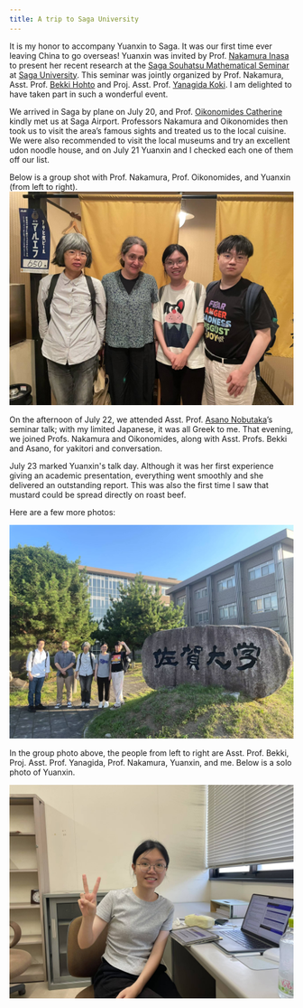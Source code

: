 ```yaml
---
title: A trip to Saga University
---
```


It is my honor to accompany Yuanxin to Saga. It was our first time ever leaving China to go overseas! Yuanxin was invited by Prof. [Nakamura Inasa](http://inasa.ms.saga-u.ac.jp/) to present her recent research at the [Saga Souhatsu Mathematical Seminar](http://inasa.ms.saga-u.ac.jp/Japanese/saga-souhatsu.html) at [Saga University](https://www.saga-u.ac.jp/en/). This seminar was jointly organized by Prof. Nakamura, Asst. Prof. [Bekki Hohto](https://hohtobekki.github.io/) and Proj. Asst. Prof. [Yanagida Koki](https://jglobal.jst.go.jp/en/detail?JGLOBAL_ID=202501012520557220). I am delighted to have taken part in such a wonderful event.

We arrived in Saga by plane on July 20, and Prof. [Oikonomides Catherine](https://www.math.keio.ac.jp/coe/member/oikonomidesEng4.htm) kindly met us at Saga Airport. Professors Nakamura and Oikonomides then took us to visit the area’s famous sights and treated us to the local cuisine. We were also recommended to visit the local museums and try an excellent udon noodle house, and on July 21 Yuanxin and I checked each one of them off our list.

Below is a group shot with Prof. Nakamura, Prof. Oikonomides, and Yuanxin (from left to right).
![a group shot with Prof. Nakamura, Prof. Oikonomides, and Yuanxin (from left to right)](/img/saga-photo-1.jpg)


On the afternoon of July 22, we attended Asst. Prof. [Asano Nobutaka](https://jglobal.jst.go.jp/detail?JGLOBAL_ID=202201016374817900)’s seminar talk; with my limited Japanese, it was all Greek to me. That evening, we joined Profs. Nakamura and Oikonomides, along with Asst. Profs. Bekki and Asano, for yakitori and conversation.

July 23 marked Yuanxin's talk day. Although it was her first experience giving an academic presentation, everything went smoothly and she delivered an outstanding report. This was also the first time I saw that mustard could be spread directly on roast beef.

Here are a few more photos:

![a group shot with Prof. Nakamura, Prof. Oikonomides, and Yuanxin (from left to right)](/img/saga-photo-2.jpg)

In the group photo above, the people from left to right are Asst. Prof. Bekki, Proj. Asst. Prof. Yanagida, Prof. Nakamura, Yuanxin, and me. Below is a solo photo of Yuanxin.

![yuanxin in Saga](/img/saga-photo-3.jpg)